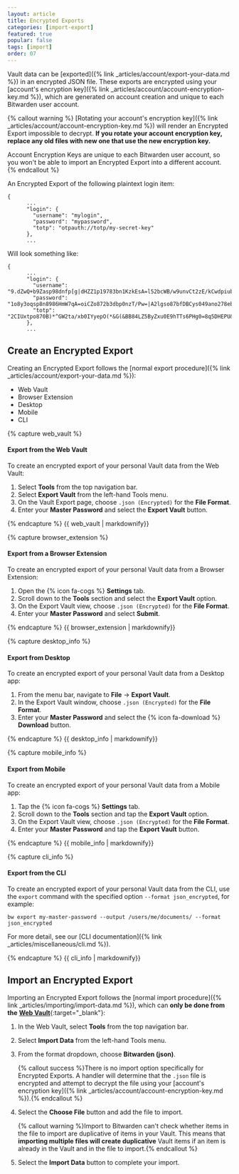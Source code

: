 ```yaml
---
layout: article
title: Encrypted Exports
categories: [import-export]
featured: true
popular: false
tags: [import]
order: 07
---
```


Vault data can be [exported]({% link _articles/account/export-your-data.md %}) in an encrypted JSON file. These exports are encrypted using your [account's encryption key]({% link _articles/account/account-encryption-key.md %}), which are generated on account creation and unique to each Bitwarden user account.

{% callout warning %}
[Rotating your account's encryption key]({% link _articles/account/account-encryption-key.md %}) will render an Encrypted Export impossible to decrypt. **If you rotate your account encryption key, replace any old files with new one that use the new encryption key.**

Account Encryption Keys are unique to each Bitwarden user account, so you won't be able to import an Encrypted Export into a different account.
{% endcallout %}

An Encrypted Export of the following plaintext login item:
```
{
      ...
      "login": {
        "username": "mylogin",
        "password": "mypassword",
        "totp": "otpauth://totp/my-secret-key"
      },
      ...
```

Will look something like:
```
{
      ...
      "login": {
        "username": "9.dZwQ+b9Zasp98dnfp[g|dHZZ1p19783bn1KzkEsA=l52bcWB/w9unvCt2zE/kCwdpiubAOf104os}",
        "password": "1o8y3oqsp8n8986HmW7qA=oiCZo872b3dbp0nzT/Pw=|A2lgso87bfDBCys049ano278ebdmTe4:",
        "totp": "2CIUxtpo870B)*^GW2ta/xb0IYyepO(*&G(&BB84LZ5ByZxu0E9hTTs6PHg0=8q5DHEPU&bp9&*bns3EYgETXpiu9898sxO78l"
      },
      ...
```

## Create an Encrypted Export

Creating an Encrypted Export follows the [normal export procedure]({% link _articles/account/export-your-data.md %}):

<ul class="nav nav-tabs" id="myTab" role="tablist">
  <li class="nav-item" role="presentation">
    <a class="nav-link active" id="wvtab" data-target="#webvault" role="tab" aria-controls="webvault" aria-selected="true">Web Vault</a>
  </li>
  <li class="nav-item" role="presentation">
    <a class="nav-link" id="betab" data-target="#browserextension" role="tab" aria-controls="browserextension" aria-selected="false">Browser Extension</a>
  </li>
  <li class="nav-item" role="presentation">
    <a class="nav-link" id="desktab" data-target="#desktop" role="tab" aria-controls="desktop" aria-selected="false">Desktop</a>
  </li>
  <li class="nav-item" role="presentation">
    <a class="nav-link" id="mobtab" data-target="#mobile" role="tab" aria-controls="mobile" aria-selected="false">Mobile</a>
  </li>
  <li class="nav-item" role="presentation">
    <a class="nav-link" id="clitab" data-target="#cli" role="tab" aria-controls="cli" aria-selected="false">CLI</a>
  </li>
</ul>
<div class="tab-content" id="clientsContent">
  <div class="tab-pane show active" id="webvault" role="tabpanel" aria-labelledby="wvtab">
{% capture web_vault %}

#### Export from the Web Vault

To create an encrypted export of your personal Vault data from the Web Vault:

1. Select **Tools** from the top navigation bar.
2. Select **Export Vault** from the left-hand Tools menu.
3. On the Vault Export page, choose `.json (Encrypted)` for the **File Format**.
4. Enter your **Master Password** and select the **Export Vault** button.

{% endcapture %}
{{ web_vault | markdownify}}
  </div>
  <div class="tab-pane" id="browserextension" role="tabpanel" aria-labelledby="betab">
{% capture browser_extension %}

#### Export from a Browser Extension

To create an encrypted export of your personal Vault data from a Browser Extension:

1. Open the {% icon fa-cogs %} **Settings** tab.
2. Scroll down to the **Tools** section and select the **Export Vault** option.
3. On the Export Vault view, choose `.json (Encrypted)` for the **File Format**.
4. Enter your **Master Password** and select **Submit**.

{% endcapture %}
{{ browser_extension | markdownify}}
  </div>
  <div class="tab-pane" id="desktop" role="tabpanel" aria-labelledby="desktab">
{% capture desktop_info %}

#### Export from Desktop

To create an encrypted export of your personal Vault data from a Desktop app:

1. From the menu bar, navigate to **File** &rarr; **Export Vault**.
2. In the Export Vault window, choose `.json (Encrypted)` for the **File Format**.
3. Enter your **Master Password** and select the {% icon fa-download %} **Download** button.

{% endcapture %}
{{ desktop_info | markdownify}}
  </div>
  <div class="tab-pane" id="mobile" role="tabpanel" aria-labelledby="mobtab">
{% capture mobile_info %}

#### Export from Mobile

To create an encrypted export of your personal Vault data from a Mobile app:

1. Tap the {% icon fa-cogs %} **Settings** tab.
2. Scroll down to the **Tools** section and tap the **Export Vault** option.
3. On the Export Vault view, choose `.json (Encrypted)` for the **File Format**.
4. Enter your **Master Password** and tap the **Export Vault** button.

{% endcapture %}
{{ mobile_info | markdownify}}
  </div>
  <div class="tab-pane" id="cli" role="tabpanel" aria-labelledby="cliab">
{% capture cli_info %}

#### Export from the CLI

To create an encrypted export of your personal Vault data from the CLI, use the `export` command with the specified option `--format json_encrypted`, for example:

```
bw export my-master-password --output /users/me/documents/ --format json_encrypted
```

For more detail, see our [CLI documentation]({% link _articles/miscellaneous/cli.md %}).

{% endcapture %}
{{ cli_info | markdownify}}
  </div>
</div>

## Import an Encrypted Export

Importing an Encrypted Export follows the [normal import procedure]({% link _articles/importing/import-data.md %}), which can **only be done from the** [**Web Vault**](https://vault.bitwarden.com){:target="\_blank"}:

1. In the Web Vault, select **Tools** from the top navigation bar.
2. Select **Import Data** from the left-hand Tools menu.
3. From the format dropdown, choose  **Bitwarden (json)**.

   {% callout success %}There is no import option specifically for Encrypted Exports. A handler will determine that the `.json` file is encrypted and attempt to decrypt the file using your [account's encryption key]({% link _articles/account/account-encryption-key.md %}).{% endcallout %}
5. Select the **Choose File** button and add the file to import.

   {% callout warning %}Import to Bitwarden can't check whether items in the file to import are duplicative of items in your Vault. This means that **importing multiple files will create duplicative** Vault items if an item is already in the Vault and in the file to import.{% endcallout %}
6. Select the **Import Data** button to complete your import.
